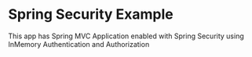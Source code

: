 # Spring Security Example
This app has Spring MVC Application enabled with Spring Security using InMemory Authentication and Authorization